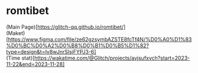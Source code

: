 # romtibet

(Main Page)[https://glitch-qq.github.io/romtibet/] <br>
(Maket)[https://www.figma.com/file/ze62gzsymbAZSTE8fcTf4N/%D0%A0%D1%83%D0%BC%D0%A2%D0%B8%D0%B1%D0%B5%D1%82?type=design&t=Iv8wJnrSlsjFYPJ3-6] <br>
(Time stat)[https://wakatime.com/@Glitch/projects/avjsufxvch?start=2023-11-22&end=2023-11-28]

